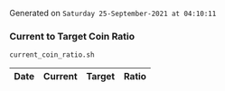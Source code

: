 Generated on `Saturday 25-September-2021 at 04:10:11`

### Current to Target Coin Ratio
`current_coin_ratio.sh`

Date|Current|Target|Ratio
---|---|---|---
